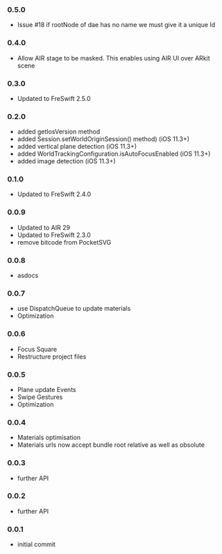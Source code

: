 ### 0.5.0 
- Issue #18 if rootNode of dae has no name we must give it a unique Id

### 0.4.0
- Allow AIR stage to be masked. This enables using AIR UI over ARkit scene

### 0.3.0
- Updated to FreSwift 2.5.0

### 0.2.0
- added getIosVersion method
- added Session.setWorldOriginSession() method) (iOS 11.3+)
- added vertical plane detection (iOS 11.3+)
- added WorldTrackingConfiguration.isAutoFocusEnabled (iOS 11.3+)
- added image detection (iOS 11.3+)

### 0.1.0
- Updated to FreSwift 2.4.0

### 0.0.9
- Updated to AIR 29
- Updated to FreSwift 2.3.0
- remove bitcode from PocketSVG

### 0.0.8
- asdocs

### 0.0.7
- use DispatchQueue to update materials
- Optimization

### 0.0.6
- Focus Square
- Restructure project files

### 0.0.5
- Plane update Events
- Swipe Gestures
- Optimization

### 0.0.4
- Materials optimisation
- Materials urls now accept bundle root relative as well as obsolute

### 0.0.3
- further API

### 0.0.2
- further API

### 0.0.1
- initial commit
